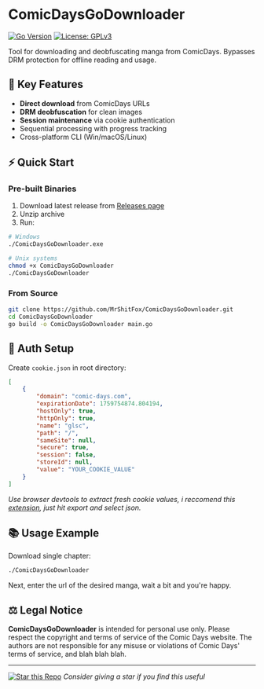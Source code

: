 # ComicDaysGoDownloader 
[![Go Version](https://img.shields.io/badge/Go-1.23.1%2B-blue)](https://golang.org/) [![License: GPLv3](https://img.shields.io/badge/License-GPLv3-red)](LICENSE)

Tool for downloading and deobfuscating manga from ComicDays. Bypasses DRM protection for offline reading and usage.

## 🚀 Key Features
- **Direct download** from ComicDays URLs
- **DRM deobfuscation** for clean images
- **Session maintenance** via cookie authentication
- Sequential processing with progress tracking
- Cross-platform CLI (Win/macOS/Linux)

## ⚡ Quick Start

### Pre-built Binaries
1. Download latest release from [Releases page](https://github.com/MrShitFox/ComicDaysGoDownloader/releases)
2. Unzip archive
3. Run:
```bash
# Windows
./ComicDaysGoDownloader.exe

# Unix systems
chmod +x ComicDaysGoDownloader
./ComicDaysGoDownloader
```

### From Source
```bash
git clone https://github.com/MrShitFox/ComicDaysGoDownloader.git
cd ComicDaysGoDownloader
go build -o ComicDaysGoDownloader main.go
```

## 🔑 Auth Setup
Create `cookie.json` in root directory:
```json
[
    {
        "domain": "comic-days.com",
        "expirationDate": 1759754874.804194,
        "hostOnly": true,
        "httpOnly": true,
        "name": "glsc",
        "path": "/",
        "sameSite": null,
        "secure": true,
        "session": false,
        "storeId": null,
        "value": "YOUR_COOKIE_VALUE"
    }
]
```
*Use browser devtools to extract fresh cookie values, i reccomend this [extension](https://cookie-editor.com), just hit export and select json.*

## 📚 Usage Example
Download single chapter:
```bash
./ComicDaysGoDownloader
```
Next, enter the url of the desired manga, wait a bit and you're happy.

## ⚖️ Legal Notice
**ComicDaysGoDownloader** is intended for personal use only. Please respect the copyright and terms of service of the Comic Days website. The authors are not responsible for any misuse or violations of Comic Days' terms of service, and blah blah blah.

---

[![Star this Repo](https://img.shields.io/github/stars/MrShitFox/ComicDaysGoDownloader?style=social)](https://github.com/MrShitFox/ComicDaysGoDownloader/stargazers) *Consider giving a star if you find this useful*
